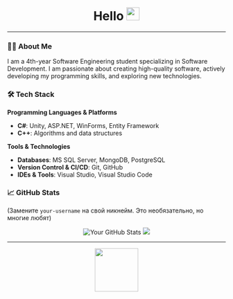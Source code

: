 <div align="center">
  <h1>
    Hello
    <img src="https://media.giphy.com/media/hvRJCLFzcasrR4ia7z/giphy.gif" width="30" />
  </h1>
</div>

---

### 👨‍💻 About Me

I am a 4th-year Software Engineering student specializing in Software Development. I am passionate about creating high-quality software, actively developing my programming skills, and exploring new technologies.

### 🛠️ Tech Stack

**Programming Languages & Platforms**
*   **C#**: Unity, ASP.NET, WinForms, Entity Framework
*   **C++**: Algorithms and data structures

**Tools & Technologies**
*   **Databases**: MS SQL Server, MongoDB, PostgreSQL
*   **Version Control & CI/CD**: Git, GitHub
*   **IDEs & Tools**: Visual Studio, Visual Studio Code

### 📈 GitHub Stats

(Замените `your-username` на свой никнейм. Это необязательно, но многие любят)
<p align="center">
  <img src="https://github-readme-stats.vercel.app/api?username=EJExe&show_icons=true&theme=default" alt="Your GitHub Stats" />
  <!--- Можно добавить вторую карточку с самыми используемыми языками -->
  <img src="https://github-readme-stats.vercel.app/api/top-langs/?username=EJExe&layout=compact" 
</p>

---
<div align="center">
  <img src="https://media.giphy.com/media/Vf3ZKdillTMOOaOho0/giphy.gif?cid=790b76115ozm5retj50g0qa5bnmyypj03clfyiawimre0f0u&ep=v1_stickers_search&rid=giphy.gif&ct=s" width="100">
</div>
